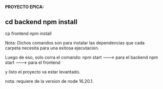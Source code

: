 #### PROYECTO EPICA:

cd backend
npm install
-----------
cp frontend
npm install


Nota: Dichos comandos son para instalar las dependencias que cada carpeta necesita para una 
exitosa ejecutacion. 

Luego de eso, solo corra el comando:
npm start ---> para el backend
npm start ---> para el frontend


y listo el proyecto va estar levantado.

nota: requiere de la version de node 16.20.1. 